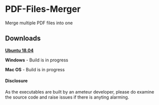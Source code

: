 # PDF-Files-Merger
Merge multiple PDF files into one


## Downloads
**[Ubuntu 18.04](https://github.com/dheepakg/PDF-Files-Merger/blob/master/Executables/Ubuntu/gui-core1?raw=true)**

**Windows** - Build is in progress

**Mac OS** - Build is in progress

#### Disclosure
As the executables are built by an ameteur developer, please do examine the source code and raise issues if there is anyting alarming.
